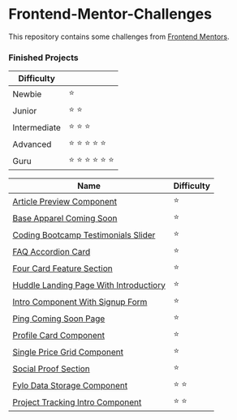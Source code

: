 # Frontend-Mentor-Challenges

This repository contains some challenges from [Frontend Mentors](https://www.frontendmentor.io/challenges). 

### Finished Projects

|Difficulty | |
|---|---|
| Newbie | :star: |
| Junior | :star: :star: |
| Intermediate | :star: :star: :star:  |
| Advanced | :star: :star: :star: :star: :star: |
| Guru | :star: :star: :star: :star: :star: :star: |

|Name|Difficulty|
|---|---|
|  [Article Preview Component](https://mesutcifci.github.io/Frontend-Mentor-Challenges/article-preview-component-master/index.html) | :star:   |
|  [Base Apparel Coming Soon](https://mesutcifci.github.io/Frontend-Mentor-Challenges/base-apparel-coming-soon-master/index.html) | :star:   |
|  [Coding Bootcamp Testimonials Slider](https://mesutcifci.github.io/Frontend-Mentor-Challenges/coding-bootcamp-testimonials-slider-master/index.html) | :star:   |
|  [FAQ Accordion Card](https://mesutcifci.github.io/Frontend-Mentor-Challenges/faq-accordion-card-main/index.html) | :star:  |
|  [Four Card Feature Section](https://mesutcifci.github.io/Frontend-Mentor-Challenges/four-card-feature-section-master/index.html) | :star:   |
|  [Huddle Landing Page With Introductiory](https://mesutcifci.github.io/Frontend-Mentor-Challenges/huddle-landing-page-with-single-introductory-section-master/index.html) | :star:   |
|  [Intro Component With Signup Form](https://mesutcifci.github.io/Frontend-Mentor-Challenges/intro-component-with-signup-form-master/index.html) | :star:   |
|  [Ping Coming Soon Page](https://mesutcifci.github.io/Frontend-Mentor-Challenges/ping-coming-soon-page-master/index.html) |  :star: |
|  [Profile Card Component](https://mesutcifci.github.io/Frontend-Mentor-Challenges/profile-card-component-main/index.html) |  :star: |
|  [Single Price Grid Component](https://mesutcifci.github.io/Frontend-Mentor-Challenges/single-price-grid-component-master/index.html) |    :star:  |
|  [Social Proof Section](https://mesutcifci.github.io/Frontend-Mentor-Challenges/social-proof-section-master/index.html) |    :star:  |
|  [Fylo Data Storage Component](https://mesutcifci.github.io/Frontend-Mentor-Challenges/fylo-data-storage-component-master/index.html) | :star: :star:   |
|  [Project Tracking Intro Component](https://mesutcifci.github.io/Frontend-Mentor-Challenges/project-tracking-intro-component-master/index.html) | :star: :star:   |


